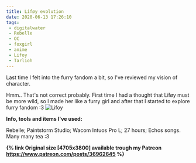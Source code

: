 ```yaml
---
title: Líføy evolution
date: 2020-06-13 17:26:10
tags:
 - digitalwater
 - Rebelle
 - OC
 - foxgirl
 - anime
 - Lifoy
 - Tarlioh
---
```

Last time I felt into the furry fandom a bit, so I've reviewed my vision of character.

Hmm.. That's not correct probably. First time I had a thought that Líføy must be more wild, so I made her like a furry girl and after that I started to explore furry fandom :3
![Lifoy](https://cdna.artstation.com/p/assets/images/images/027/618/350/large/aly-reppo-sleepy-foxy-fin-half.jpg)
<!-- more -->
**Info, tools and items I've used:**

Rebelle;
Paintstorm Studio;
Wacom Intuos Pro L;
27 hours;
Echos songs.
Many many tea :3

**{% link Original size  [4705x3800] available trough my Patreon https://www.patreon.com/posts/36962645 %}**

